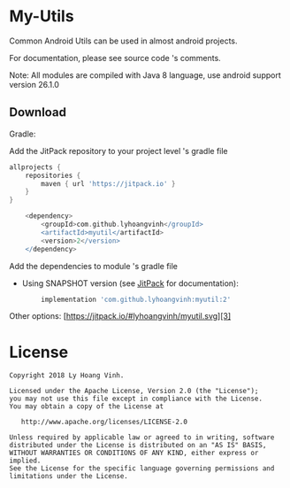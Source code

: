 My-Utils
========

Common Android Utils can be used in almost android projects.

For documentation, please see source code 's comments.

Note: All modules are compiled with Java 8 language, use android support version 26.1.0

Download
--------

Gradle:

Add the JitPack repository to your project level 's gradle file

```groovy
allprojects {
    repositories {
        maven { url 'https://jitpack.io' }
    }
}
```

```groovy
	<dependency>
	    <groupId>com.github.lyhoangvinh</groupId>
	    <artifactId>myutil</artifactId>
	    <version>2</version>
	</dependency>
 ```
Add the dependencies to module 's gradle file

* Using SNAPSHOT version (see [JitPack][2] for documentation):
```groovy
        implementation 'com.github.lyhoangvinh:myutil:2'
```

Other options:  [https://jitpack.io/#lyhoangvinh/myutil.svg][3]  

License
=======

    Copyright 2018 Ly Hoang Vinh.

    Licensed under the Apache License, Version 2.0 (the "License");
    you may not use this file except in compliance with the License.
    You may obtain a copy of the License at

       http://www.apache.org/licenses/LICENSE-2.0

    Unless required by applicable law or agreed to in writing, software
    distributed under the License is distributed on an "AS IS" BASIS,
    WITHOUT WARRANTIES OR CONDITIONS OF ANY KIND, either express or implied.
    See the License for the specific language governing permissions and
    limitations under the License.

[1]: https://github.com/lyhoangvinh/myutils/
[2]: https://jitpack.io/docs/#snapshots
[3]: https://jitpack.io/#lyhoangvinh/myutils

